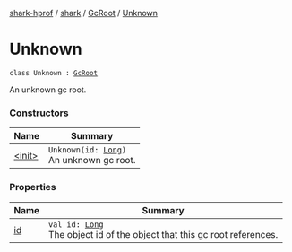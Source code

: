 [shark-hprof](../../../index.md) / [shark](../../index.md) / [GcRoot](../index.md) / [Unknown](./index.md)

# Unknown

`class Unknown : `[`GcRoot`](../index.md)

An unknown gc root.

### Constructors

| Name | Summary |
|---|---|
| [&lt;init&gt;](-init-.md) | `Unknown(id: `[`Long`](https://kotlinlang.org/api/latest/jvm/stdlib/kotlin/-long/index.html)`)`<br>An unknown gc root. |

### Properties

| Name | Summary |
|---|---|
| [id](id.md) | `val id: `[`Long`](https://kotlinlang.org/api/latest/jvm/stdlib/kotlin/-long/index.html)<br>The object id of the object that this gc root references. |
